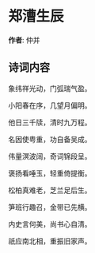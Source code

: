 # 郑漕生辰

**作者**: 仲并

## 诗词内容

象纬祥光动，门弧瑞气盈。

小阳春在序，几望月偏明。

他日三千牍，清时九万程。

名因使粤重，功自备吴成。

伟量溟波阔，奇词锦段呈。

褒扬看唾玉，轻重倚提衡。

松柏真难老，芝兰足后生。

笋班行趣召，金带已先横。

内史言何美，尚书心自清。

祇应南北相，重振旧家声。


